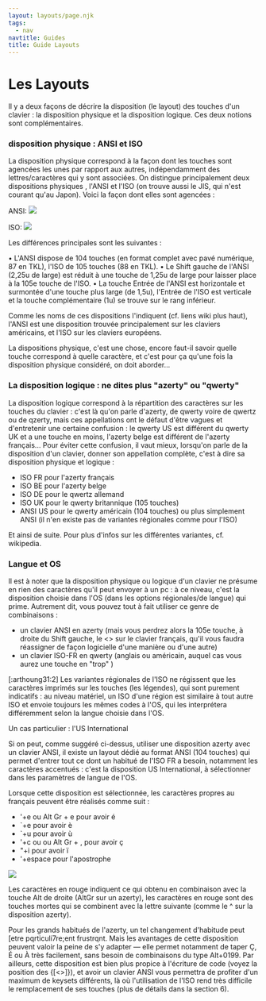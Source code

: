 ```yaml
---
layout: layouts/page.njk
tags:
  - nav
navtitle: Guides
title: Guide Layouts
---
```


# Les Layouts

Il y a deux façons de décrire la disposition (le layout) des touches d'un clavier : la disposition physique et la disposition logique. Ces deux notions sont complémentaires.

### disposition physique : ANSI et ISO

La disposition physique correspond à la façon dont les touches sont agencées les unes par rapport aux autres, indépendamment des lettres/caractères qui y sont associées. On distingue principalement deux dispositions physiques , l'ANSI et l'ISO (on trouve aussi le JIS, qui n'est courant qu'au Japon). Voici la façon dont elles sont agencées :

ANSI:
![](https://i.imgur.com/LaUkKb8.png)

ISO:
![](https://i.imgur.com/gt8hFCS.png)

Les différences principales sont les suivantes :

• L'ANSI dispose de 104 touches (en format complet avec pavé numérique, 87 en TKL), l'ISO de 105 touches (88 en TKL).
• Le Shift gauche de l'ANSI (2,25u de large) est réduit à une touche de 1,25u de large pour laisser place à la 105e touche de l'ISO.
• La touche Entrée de l'ANSI est horizontale et surmontée d'une touche plus large (de 1,5u), l'Entrée de l'ISO est verticale et la touche complémentaire (1u) se trouve sur le rang inférieur.

Comme les noms de ces dispositions l'indiquent (cf. liens wiki plus haut), l'ANSI est une disposition trouvée principalement sur les claviers américains, et l'ISO sur les claviers européens.

La dispositions physique, c'est une chose, encore faut-il savoir quelle touche correspond à quelle caractère, et c'est pour ça qu'une fois la disposition physique considéré, on doit aborder...

### La disposition logique : ne dites plus "azerty" ou "qwerty"

La disposition logique correspond à la répartition des caractères sur les touches du clavier : c'est là qu'on parle d'azerty, de qwerty voire de qwertz ou de qzerty, mais ces appellations ont le défaut d'être vagues et d'entretenir une certaine confusion : le qwerty US est différent du qwerty UK et a une touche en moins, l'azerty belge est différent de l'azerty français... Pour éviter cette confusion, il vaut mieux, lorsqu'on parle de la disposition d'un clavier, donner son appellation complète, c'est à dire sa disposition physique et logique :

- ISO FR pour l'azerty français
- ISO BE pour l'azerty belge
- ISO DE pour le qwertz allemand
- ISO UK pour le qwerty britannique (105 touches)
- ANSI US pour le qwerty américain (104 touches) ou plus simplement ANSI (il n'en existe pas de variantes régionales comme pour l'ISO)

Et ainsi de suite. Pour plus d'infos sur les différentes variantes, cf. wikipedia.

### Langue et OS

Il est à noter que la disposition physique ou logique d'un clavier ne présume en rien des caractères qu'il peut envoyer à un pc : à ce niveau, c'est la disposition choisie dans l'OS (dans les options régionales/de langue) qui prime. Autrement dit, vous pouvez tout à fait utiliser ce genre de combinaisons :

- un clavier ANSI en azerty (mais vous perdrez alors la 105e touche, à droite du Shift gauche, le <> sur le clavier français, qu'il vous faudra réassigner de façon logicielle d'une manière ou d'une autre)
- un clavier ISO-FR en qwerty (anglais ou américain, auquel cas vous aurez une touche en "trop" )

[:arthoung31:2] Les variantes régionales de l'ISO ne régissent que les caractères imprimés sur les touches (les légendes), qui sont purement indicatifs : au niveau matériel, un ISO d'une région est similaire à tout autre ISO et envoie toujours les mêmes codes à l'OS, qui les interprétera différemment selon la langue choisie dans l'OS.

Un cas particulier : l'US International

Si on peut, comme suggéré ci-dessus, utiliser une disposition azerty avec un clavier ANSI, il existe un layout dédié au format ANSI (104 touches) qui permet d'entrer tout ce dont un habitué de l'ISO FR a besoin, notamment les caractères accentués : c'est la disposition US International, à sélectionner dans les paramètres de langue de l'OS.

Lorsque cette disposition est sélectionnée, les caractères propres au français peuvent être réalisés comme suit :

- '+e ou Alt Gr + e pour avoir é
- `+e pour avoir è
- `+u pour avoir ù
- '+c ou ou Alt Gr + , pour avoir ç
- "+i pour avoir ï
- '+espace pour l'apostrophe

![](https://reho.st/preview/self/66a1be423e6a260ab708a515fbcc95f06c3b1af5.png)

Les caractères en rouge indiquent ce qui obtenu en combinaison avec la touche Alt de droite (AltGr sur un azerty), les caractères en rouge sont des touches mortes qui se combinent avec la lettre suivante (comme le ^ sur la disposition azerty).

Pour les grands habitués de l'azerty, un tel changement d'habitude peut [etre pqrticuli7re;ent frustrqnt. Mais les avantages de cette disposition peuvent valoir la peine de s'y adapter — elle permet notamment de taper Ç, É ou À très facilement, sans besoin de combinaisons du type Alt+0199. Par ailleurs, cette disposition est bien plus propice à l'écriture de code (voyez la position des {[<>]}), et avoir un clavier ANSI vous permettra de profiter d'un maximum de keysets différents, là où l'utilisation de l'ISO rend très difficile le remplacement de ses touches (plus de détails dans la section 6).
